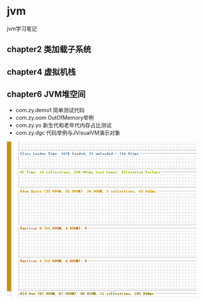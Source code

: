 # jvm
jvm学习笔记

## chapter2  类加载子系统

## chapter4  虚拟机栈

## chapter6  JVM堆空间
- com.zy.demo1 简单测试代码
- com.zy.oom OutOfMemory举例
- com.zy.yo 新生代和老年代内存占比测试
- com.zy.dgc 代码举例与JVisualVM演示对象


![img.png](img.png)
